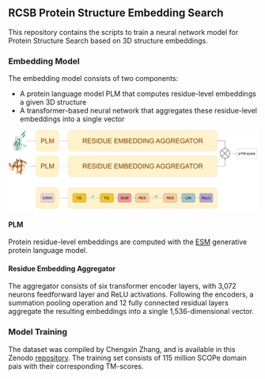 ## RCSB Protein Structure Embedding Search

This repository contains the scripts to train a neural network model for Protein Structure Search based on 3D structure embeddings.

### Embedding Model
The embedding model consists of two components: 
- A protein language model PLM that computes residue-level embeddings a given 3D structure
- A transformer-based neural network that aggregates these residue-level embeddings into a single vector

![Embedding model architecture](assets/embedding-model-architecture.png)

#### PLM 
Protein residue-level embeddings are computed with the [ESM](https://www.evolutionaryscale.ai/) generative protein language model.

#### Residue Embedding Aggregator

The aggregator consists of six transformer encoder layers, with 3,072 neurons feedforward layer and ReLU activations. 
Following the encoders, a summation pooling operation and 12 fully connected residual layers aggregate the resulting embeddings into a single 1,536-dimensional vector.

### Model Training
The dataset was compiled by Chengxin Zhang, and is available in this Zenodo [repository](https://zenodo.org/records/7324964).
The training set consists of 115 million SCOPe domain pais with their corresponding TM-scores.
